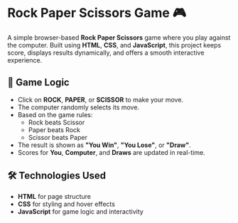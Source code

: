 # Rock Paper Scissors Game 🎮

A simple browser-based **Rock Paper Scissors** game where you play against the computer. Built using **HTML**, **CSS**, and **JavaScript**, this project keeps score, displays results dynamically, and offers a smooth interactive experience.

## 🧩 Game Logic

- Click on **ROCK**, **PAPER**, or **SCISSOR** to make your move.
- The computer randomly selects its move.
- Based on the game rules:
  - Rock beats Scissor
  - Paper beats Rock
  - Scissor beats Paper
- The result is shown as **"You Win"**, **"You Lose"**, or **"Draw"**.
- Scores for **You**, **Computer**, and **Draws** are updated in real-time.



## 🛠 Technologies Used

- **HTML** for page structure
- **CSS** for styling and hover effects
- **JavaScript** for game logic and interactivity



